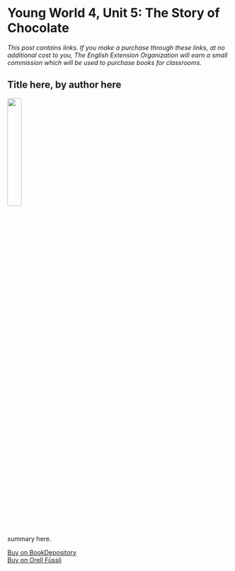 # Young World 4, Unit 5: The Story of Chocolate

 *This post contains links. If you make a purchase through these links, at no additional cost to you, The English Extension Organization will earn a small commission which will be used to purchase books for classrooms.*

## Title here, by author here

<img src="imgurlinkhere.png" width="25%" />

summary here.

<a href="bookdepository link here" rel="nofollow"> Buy on BookDepository</a>  
<a href="orell fussli link here" rel="nofollow">Buy on Orell Füssli</a>
<!--stackedit_data:
eyJoaXN0b3J5IjpbMTQwMzAwMzA4LDg2ODc2ODMwLDkyMjAzNT
Y2NCwxNzI0OTIyNzQxLC0xMjg2NDAzNjA3XX0=
-->
